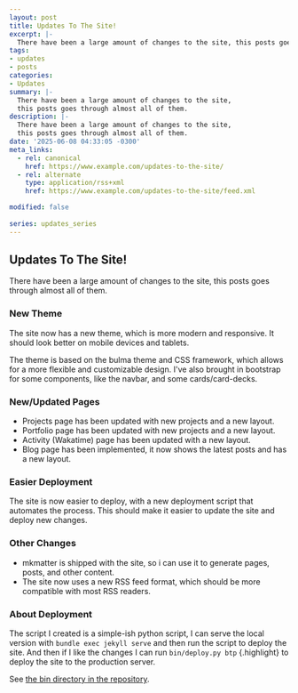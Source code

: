```yaml
---
layout: post
title: Updates To The Site!
excerpt: |-
  There have been a large amount of changes to the site, this posts goes through almost all of them.
tags:
- updates
- posts
categories:
- Updates
summary: |-
  There have been a large amount of changes to the site,
  this posts goes through almost all of them.
description: |-
  There have been a large amount of changes to the site,
  this posts goes through almost all of them.
date: '2025-06-08 04:33:05 -0300'
meta_links: 
  - rel: canonical
    href: https://www.example.com/updates-to-the-site/
  - rel: alternate
    type: application/rss+xml
    href: https://www.example.com/updates-to-the-site/feed.xml

modified: false
  
series: updates_series
---
```


## Updates To The Site!

There have been a large amount of changes to the site, this posts goes through almost all of them.

### New Theme

The site now has a new theme, which is more modern and responsive. It should look better on mobile devices and tablets.

The theme is based on the bulma theme and CSS framework, which allows for a more flexible and customizable design.
I've also brought in bootstrap for some components, like the navbar, and some cards/card-decks.

### New/Updated Pages

- Projects page has been updated with new projects and a new layout.
- Portfolio page has been updated with new projects and a new layout.
- Activity (Wakatime) page has been updated with a new layout.
- Blog page has been implemented, it now shows the latest posts and has a new layout.

### Easier Deployment

The site is now easier to deploy, with a new deployment script that automates the process.
This should make it easier to update the site and deploy new changes.

### Other Changes
  - mkmatter is shipped with the site, so i can use it to generate pages, posts, and other content.
  - The site now uses a new RSS feed format, which should be more compatible with most RSS readers.

### About Deployment
The script I created is a simple-ish python script, I can serve the local version with `bundle exec jekyll serve` and then run the script to deploy the site.
And then if I like the changes I can run `bin/deploy.py btp` {.highlight} to deploy the site to the production server.

See [the bin directory in the repository](https://github.com/IotaSpencer/iotaspencer.me/tree/master/bin).

